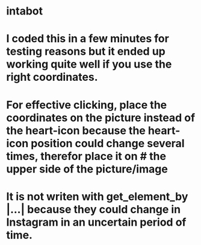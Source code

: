 # intabot
# I coded this in a few minutes for testing reasons but it ended up working quite well if you use the right coordinates.
#
# For effective clicking, place the coordinates on the picture instead of the heart-icon because the heart-icon position could change several times, therefor place it on # the upper side of the picture/image
#
# It is not writen with get_element_by |...| because they could change in Instagram in an uncertain period of time.
